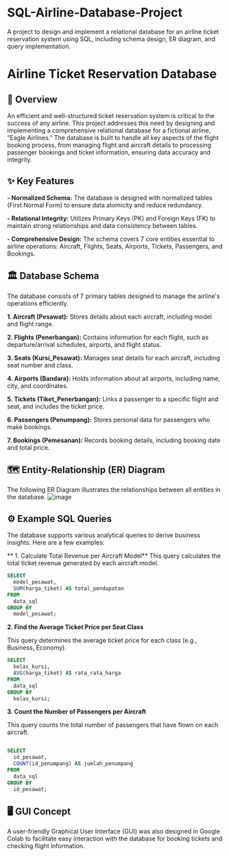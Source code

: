 # SQL-Airline-Database-Project
A project to design and implement a relational database for an airline ticket reservation system using SQL, including schema design, ER diagram, and query implementation. 


# Airline Ticket Reservation Database

## 📖 Overview

An efficient and well-structured ticket reservation system is critical to the success of any airline. This project addresses this need by designing and implementing a comprehensive relational database for a fictional airline, "Eagle Airlines." The database is built to handle all key aspects of the flight booking process, from managing flight and aircraft details to processing passenger bookings and ticket information, ensuring data accuracy and integrity. 


## ✨ Key Features

**- Normalized Schema:** The database is designed with normalized tables (First Normal Form) to ensure data atomicity and reduce redundancy. 

**- Relational Integrity:** Utilizes Primary Keys (PK) and Foreign Keys (FK) to maintain strong relationships and data consistency between tables. 

**- Comprehensive Design:** The schema covers 7 core entities essential to airline operations: Aircraft, Flights, Seats, Airports, Tickets, Passengers, and Bookings. 



## 🏛️ Database Schema

The database consists of 7 primary tables designed to manage the airline's operations efficiently. 

**1. Aircraft (Pesawat):** Stores details about each aircraft, including model and flight range. 

**2. Flights (Penerbangan):** Contains information for each flight, such as departure/arrival schedules, airports, and flight status. 

**3. Seats (Kursi_Pesawat):** Manages seat details for each aircraft, including seat number and class. 

**4. Airports (Bandara):** Holds information about all airports, including name, city, and coordinates. 

**5. Tickets (Tiket_Penerbangan):** Links a passenger to a specific flight and seat, and includes the ticket price. 

**6. Passengers (Penumpang):** Stores personal data for passengers who make bookings. 

**7. Bookings (Pemesanan):** Records booking details, including booking date and total price. 


## 🗺️ Entity-Relationship (ER) Diagram

The following ER Diagram illustrates the relationships between all entities in the database.
![image](https://github.com/user-attachments/assets/4ba1b0db-0869-4f31-a89d-9e4c97cf9742)


## ⚙️  Example SQL Queries
The database supports various analytical queries to derive business insights. Here are a few examples:

** 1. Calculate Total Revenue per Aircraft Model**
This query calculates the total ticket revenue generated by each aircraft model. 
```sql
SELECT
  model_pesawat,
  SUM(harga_tiket) AS total_pendapatan
FROM
  data_sql
GROUP BY
  model_pesawat;
```

**2. Find the Average Ticket Price per Seat Class**

This query determines the average ticket price for each class (e.g., Business, Economy). 

```sql
SELECT
  kelas_kursi,
  AVG(harga_tiket) AS rata_rata_harga
FROM
  data_sql
GROUP BY
  kelas_kursi;
```

**3. Count the Number of Passengers per Aircraft**

This query counts the total number of passengers that have flown on each aircraft. 

```sql

SELECT
  id_pesawat,
  COUNT(id_penumpang) AS jumlah_penumpang
FROM
  data_sql
GROUP BY
  id_pesawat;

```

  
## 🖥️ GUI Concept

A user-friendly Graphical User Interface (GUI) was also designed in Google Colab to facilitate easy interaction with the database for booking tickets and checking flight information.
